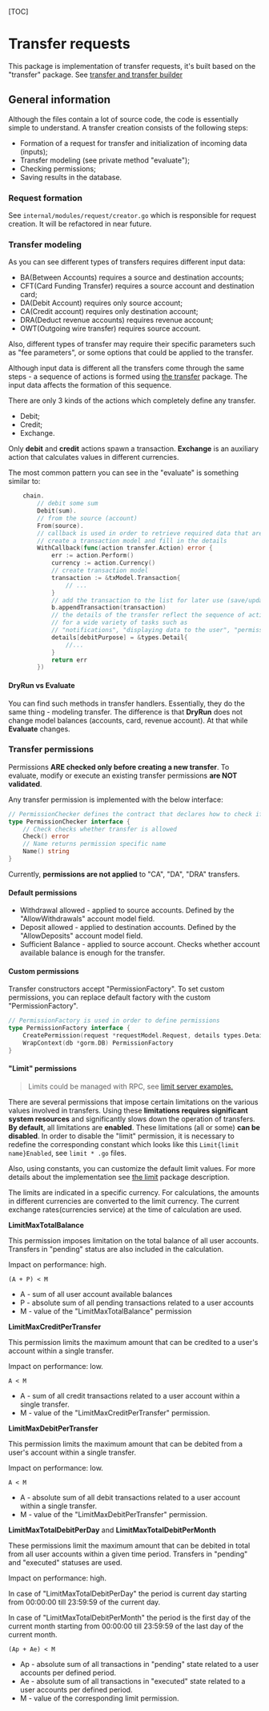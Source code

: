 [TOC]

# Transfer requests

This package is implementation of transfer requests, it's built based on the "transfer" package.
See [transfer and transfer builder](../../../../internal/transfer/readme.md)

## General information

Although the files contain a lot of source code, the code is essentially simple to understand.
A transfer creation consists of the following steps:

* Formation of a request for transfer and initialization of incoming data (inputs);
* Transfer modeling (see private method "evaluate");
* Checking permissions;
* Saving results in the database.

### Request formation

See `internal/modules/request/creator.go` which is responsible for request creation.
It will be refactored in near future.

### Transfer modeling 

As you can see different types of transfers requires different input data:

* BA(Between Accounts) requires a source and destination accounts;
* CFT(Card Funding Transfer) requires a source account and destination card;
* DA(Debit Account) requires only source account;
* CA(Credit account) requires only destination account;
* DRA(Deduct revenue accounts) requires revenue account;
* OWT(Outgoing wire transfer) requires source account.

Also, different types of transfer may require their specific parameters such as "fee parameters", or some
options that could be applied to the transfer.
 
Although input data is different all the transfers come through the same steps - a sequence of actions is formed using
[the transfer](../../../../internal/transfer/readme.md) package. The input data affects the formation of this sequence.

There are only 3 kinds of the actions which completely define any transfer.

* Debit;
* Credit;
* Exchange.

Only **debit** and **credit** actions spawn a transaction.
**Exchange** is an auxiliary action that calculates values in different currencies.

The most common pattern you can see in the "evaluate" is something similar to:

```go
	chain.
        // debit some sum
		Debit(sum).
        // from the source (account)
		From(source).
        // callback is used in order to retrieve required data that are used
        // create a transaction model and fill in the details
		WithCallback(func(action transfer.Action) error {
			err := action.Perform()
			currency := action.Currency()
            // create transaction model
			transaction := &txModel.Transaction{
				// ...
			}
            // add the transaction to the list for later use (save/update DB)
			b.appendTransaction(transaction)
            // the details of the transfer reflect the sequence of actions and can be used 
            // for a wide variety of tasks such as 
            // "notifications", "displaying data to the user", "permission checks", "validation" etc.
			details[debitPurpose] = &types.Detail{
                //...
			}
			return err
		})
```

#### **DryRun** vs **Evaluate**

You can find such methods in transfer handlers. Essentially, they do the same thing - modeling
transfer. The difference is that **DryRun** does not change model balances (accounts, card, revenue account). At that
while **Evaluate** changes.

### Transfer permissions

Permissions **ARE checked only before creating a new transfer**. To evaluate, modify or execute an existing transfer
permissions **are NOT validated**.

Any transfer permission is implemented with the below interface:
```go
// PermissionChecker defines the contract that declares how to check if transfer is allowed
type PermissionChecker interface {
	// Check checks whether transfer is allowed
	Check() error
	// Name returns permission specific name
	Name() string
}
```

Currently, **permissions are not applied** to "CA", "DA", "DRA" transfers.

#### Default permissions

* Withdrawal allowed - applied to source accounts. Defined by the "AllowWithdrawals" account model field.
* Deposit allowed - applied to destination accounts. Defined by the "AllowDeposits" account model field.
* Sufficient Balance - applied to source account. Checks whether account available balance is enough for the transfer.

#### Custom permissions

Transfer constructors accept "PermissionFactory". To set custom permissions, you can replace default factory with the 
custom "PermissionFactory".

```go
// PermissionFactory is used in order to define permissions
type PermissionFactory interface {
	CreatePermission(request *requestModel.Request, details types.Details) (PermissionChecker, error)
	WrapContext(db *gorm.DB) PermissionFactory
}
```

#### "Limit" permissions

> Limits could be managed with RPC, see [limit server examples.](../../../../internal/limitserver/readme.md)

There are several permissions that impose certain limitations on the various values involved in transfers. 
Using these **limitations requires significant system resources** and significantly slows down the operation of transfers. 
**By default**, all limitations are **enabled**. 
These limitations (all or some) **can be disabled**. 
In order to disable the "limit" permission, it is necessary to redefine the corresponding 
constant which looks like this `Limit{limit name}Enabled`, see `limit * .go` files.

Also, using constants, you can customize the default limit values. For more details about the implementation see
[the limit](../../../../internal/limit/readme.md) package description.

The limits are indicated in a specific currency. 
For calculations, the amounts in different currencies are converted to the limit currency. 
The current exchange rates(currencies service) at the time of calculation are used.

**LimitMaxTotalBalance** 

This permission imposes limitation on the total balance of all user accounts. 
Transfers in "pending" status are also included in the calculation.

Impact on performance: high.

`(A + P) < M`

* A - sum of all user account available balances
* P - absolute sum of all pending transactions related to a user accounts
* M - value of the "LimitMaxTotalBalance" permission


**LimitMaxCreditPerTransfer**

This permission limits the maximum amount that can be credited to a user's account within a single transfer.

Impact on performance: low.

`A < M`

* A - sum of all credit transactions related to a user account within a single transfer.
* M - value of the "LimitMaxCreditPerTransfer" permission.

**LimitMaxDebitPerTransfer**

This permission limits the maximum amount that can be debited from a user's account within a single transfer.

Impact on performance: low.

`A < M`

* A - absolute sum of all debit transactions related to a user account within a single transfer.
* M - value of the "LimitMaxDebitPerTransfer" permission.


**LimitMaxTotalDebitPerDay** and **LimitMaxTotalDebitPerMonth**

These permissions limit the maximum amount that can be debited in total from all user accounts 
within a given time period. 
Transfers in "pending" and "executed" statuses are used.

Impact on performance: high.

In case of "LimitMaxTotalDebitPerDay" the period is current day starting from 00:00:00 till 23:59:59 of the current day.

In case of "LimitMaxTotalDebitPerMonth" the period is the first day of the current month starting from 00:00:00 
till 23:59:59 of the last day of the current month.

`(Ap + Ae) < M`

* Ap - absolute sum of all transactions in "pending" state related to a user accounts per defined period.
* Ae - absolute sum of all transactions in "executed" state related to a user accounts per defined period.
* M - value of the corresponding limit permission.